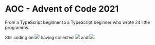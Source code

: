 # AOC - Advent of Code 2021
 From a TypeScript beginner to a TypeScript beginner who wrote 24 little programms.

Still coding on ![](https://img.shields.io/badge/day%20📅-21-blue) having collected ![](https://img.shields.io/badge/stars%20⭐-42-yellow) and 
![](https://img.shields.io/badge/days%20completed-21-red)